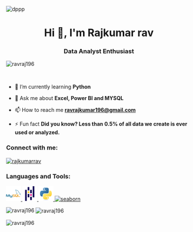 ![dppp](https://github.com/user-attachments/assets/0fe01c46-a3a1-4ef0-85dc-d6cc1411c194)
<h1 align="center">Hi 👋, I'm Rajkumar rav</h1>
<h3 align="center">Data Analyst Enthusiast</h3>



<p align="left"> <img src="https://komarev.com/ghpvc/?username=ravraj196&label=Profile%20views&color=0e75b6&style=flat" alt="ravraj196" /> </p>

<p align="left"> <a href="https://twitter.com/" target="blank"><img src="https://img.shields.io/twitter/follow/?logo=twitter&style=for-the-badge" alt="" /></a> </p>

- 🌱 I’m currently learning **Python**

- 💬 Ask me about **Excel, Power BI and MYSQL**

- 📫 How to reach me **ravrajkumar196@gmail.com**

- ⚡ Fun fact **Did you know? Less than 0.5% of all data we create is ever used or analyzed.**

<h3 align="left">Connect with me:</h3>
<p align="left">
<a href="https://linkedin.com/in/rajkumarrav" target="blank"><img align="center" src="https://raw.githubusercontent.com/rahuldkjain/github-profile-readme-generator/master/src/images/icons/Social/linked-in-alt.svg" alt="rajkumarrav" height="30" width="40" /></a>
</p>

<h3 align="left">Languages and Tools:</h3>
<p align="left"> <a href="https://www.mysql.com/" target="_blank" rel="noreferrer"> <img src="https://raw.githubusercontent.com/devicons/devicon/master/icons/mysql/mysql-original-wordmark.svg" alt="mysql" width="40" height="40"/> </a> <a href="https://pandas.pydata.org/" target="_blank" rel="noreferrer"> <img src="https://raw.githubusercontent.com/devicons/devicon/2ae2a900d2f041da66e950e4d48052658d850630/icons/pandas/pandas-original.svg" alt="pandas" width="40" height="40"/> </a> <a href="https://www.python.org" target="_blank" rel="noreferrer"> <img src="https://raw.githubusercontent.com/devicons/devicon/master/icons/python/python-original.svg" alt="python" width="40" height="40"/> </a> <a href="https://seaborn.pydata.org/" target="_blank" rel="noreferrer"> <img src="https://seaborn.pydata.org/_images/logo-mark-lightbg.svg" alt="seaborn" width="40" height="40"/> </a> </p>

<p><img align="left" src="https://github-readme-stats.vercel.app/api/top-langs?username=ravraj196&show_icons=true&locale=en&layout=compact" alt="ravraj196" /></p>

<p>&nbsp;<img align="center" src="https://github-readme-stats.vercel.app/api?username=ravraj196&show_icons=true&locale=en" alt="ravraj196" /></p>

<p><img align="center" src="https://github-readme-streak-stats.herokuapp.com/?user=ravraj196&" alt="ravraj196" /></p>
